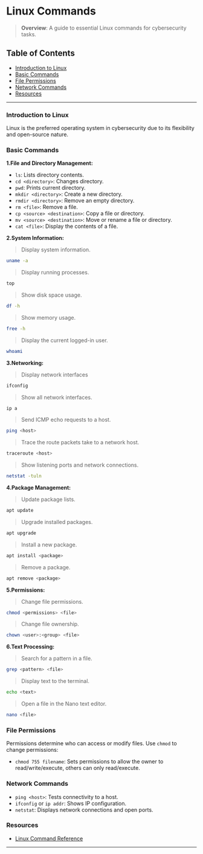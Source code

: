 # Linux Commands

> **Overview**: A guide to essential Linux commands for cybersecurity tasks.

## Table of Contents
- [Introduction to Linux](#introduction-to-linux)
- [Basic Commands](#basic-commands)
- [File Permissions](#file-permissions)
- [Network Commands](#network-commands)
- [Resources](#resources)

---

### Introduction to Linux
Linux is the preferred operating system in cybersecurity due to its flexibility and open-source nature. 

### Basic Commands
**1.File and Directory Management:**
- `ls`: Lists directory contents.
- `cd <directory>`: Changes directory.
- `pwd`: Prints current directory.
- `mkdir <directory>`: Create a new directory.
- `rmdir <directory>`: Remove an empty directory.
- `rm <file>`: Remove a file.
- `cp <source> <destination>`: Copy a file or directory.
- `mv <source> <destination>`: Move or rename a file or directory.
- `cat <file>`: Display the contents of a file.

**2.System Information:**
>Display system information.
```bash
uname -a
```
>Display running processes.
```bash
top
```
>Show disk space usage.
```bash
df -h
```
>Show memory usage.
```bash
free -h
```
>Display the current logged-in user.
```bash
whoami
```
**3.Networking:**
>Display network interfaces 
```bash
ifconfig
```
>Show all network interfaces.
```bash
ip a
```
>Send ICMP echo requests to a host.
```bash
ping <host>
```
>Trace the route packets take to a network host.
```bash
traceroute <host>
```
>Show listening ports and network connections.
```bash
netstat -tuln
```
**4.Package Management:**
>Update package lists.
```bash
apt update
```
>Upgrade installed packages.
```bash
apt upgrade
```
>Install a new package.
```bash
apt install <package>
```
>Remove a package.
```bash
apt remove <package>
```
**5.Permissions:**
>Change file permissions.
```bash
chmod <permissions> <file>
```
>Change file ownership.
```bash
chown <user>:<group> <file>
```
**6.Text Processing:**
>Search for a pattern in a file.
```bash
grep <pattern> <file>
```
>Display text to the terminal.
```bash
echo <text>
```
>Open a file in the Nano text editor.
```bash
nano <file>
```

### File Permissions
Permissions determine who can access or modify files. Use `chmod` to change permissions:
- `chmod 755 filename`: Sets permissions to allow the owner to read/write/execute, others can only read/execute.

### Network Commands
- `ping <host>`: Tests connectivity to a host.
- `ifconfig` or `ip addr`: Shows IP configuration.
- `netstat`: Displays network connections and open ports.

### Resources
- [Linux Command Reference](https://linuxcommand.org/)

---


